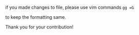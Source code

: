 if you made changes to file, please use vim commands
`
gg
=G
`

to keep the formatting same.

Thank you for your contribution!
